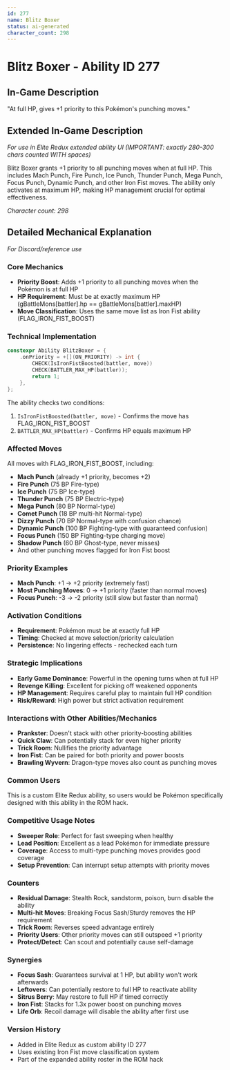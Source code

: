 ```yaml
---
id: 277
name: Blitz Boxer
status: ai-generated
character_count: 298
---
```


# Blitz Boxer - Ability ID 277

## In-Game Description
"At full HP, gives +1 priority to this Pokémon's punching moves."

## Extended In-Game Description
*For use in Elite Redux extended ability UI (IMPORTANT: exactly 280-300 chars counted WITH spaces)*

Blitz Boxer grants +1 priority to all punching moves when at full HP. This includes Mach Punch, Fire Punch, Ice Punch, Thunder Punch, Mega Punch, Focus Punch, Dynamic Punch, and other Iron Fist moves. The ability only activates at maximum HP, making HP management crucial for optimal effectiveness.

*Character count: 298*

## Detailed Mechanical Explanation
*For Discord/reference use*

### Core Mechanics
- **Priority Boost**: Adds +1 priority to all punching moves when the Pokémon is at full HP
- **HP Requirement**: Must be at exactly maximum HP (gBattleMons[battler].hp == gBattleMons[battler].maxHP)
- **Move Classification**: Uses the same move list as Iron Fist ability (FLAG_IRON_FIST_BOOST)

### Technical Implementation
```c
constexpr Ability BlitzBoxer = {
    .onPriority = +[](ON_PRIORITY) -> int {
        CHECK(IsIronFistBoosted(battler, move))
        CHECK(BATTLER_MAX_HP(battler));
        return 1;
    },
};
```

The ability checks two conditions:
1. `IsIronFistBoosted(battler, move)` - Confirms the move has FLAG_IRON_FIST_BOOST
2. `BATTLER_MAX_HP(battler)` - Confirms HP equals maximum HP

### Affected Moves
All moves with FLAG_IRON_FIST_BOOST, including:
- **Mach Punch** (already +1 priority, becomes +2)
- **Fire Punch** (75 BP Fire-type)
- **Ice Punch** (75 BP Ice-type) 
- **Thunder Punch** (75 BP Electric-type)
- **Mega Punch** (80 BP Normal-type)
- **Comet Punch** (18 BP multi-hit Normal-type)
- **Dizzy Punch** (70 BP Normal-type with confusion chance)
- **Dynamic Punch** (100 BP Fighting-type with guaranteed confusion)
- **Focus Punch** (150 BP Fighting-type charging move)
- **Shadow Punch** (60 BP Ghost-type, never misses)
- And other punching moves flagged for Iron Fist boost

### Priority Examples
- **Mach Punch**: +1 → +2 priority (extremely fast)
- **Most Punching Moves**: 0 → +1 priority (faster than normal moves)
- **Focus Punch**: -3 → -2 priority (still slow but faster than normal)

### Activation Conditions
- **Requirement**: Pokémon must be at exactly full HP
- **Timing**: Checked at move selection/priority calculation
- **Persistence**: No lingering effects - rechecked each turn

### Strategic Implications
- **Early Game Dominance**: Powerful in the opening turns when at full HP
- **Revenge Killing**: Excellent for picking off weakened opponents
- **HP Management**: Requires careful play to maintain full HP condition
- **Risk/Reward**: High power but strict activation requirement

### Interactions with Other Abilities/Mechanics
- **Prankster**: Doesn't stack with other priority-boosting abilities
- **Quick Claw**: Can potentially stack for even higher priority
- **Trick Room**: Nullifies the priority advantage
- **Iron Fist**: Can be paired for both priority and power boosts
- **Brawling Wyvern**: Dragon-type moves also count as punching moves

### Common Users
This is a custom Elite Redux ability, so users would be Pokémon specifically designed with this ability in the ROM hack.

### Competitive Usage Notes
- **Sweeper Role**: Perfect for fast sweeping when healthy
- **Lead Position**: Excellent as a lead Pokémon for immediate pressure
- **Coverage**: Access to multi-type punching moves provides good coverage
- **Setup Prevention**: Can interrupt setup attempts with priority moves

### Counters
- **Residual Damage**: Stealth Rock, sandstorm, poison, burn disable the ability
- **Multi-hit Moves**: Breaking Focus Sash/Sturdy removes the HP requirement
- **Trick Room**: Reverses speed advantage entirely
- **Priority Users**: Other priority moves can still outspeed +1 priority
- **Protect/Detect**: Can scout and potentially cause self-damage

### Synergies
- **Focus Sash**: Guarantees survival at 1 HP, but ability won't work afterwards
- **Leftovers**: Can potentially restore to full HP to reactivate ability
- **Sitrus Berry**: May restore to full HP if timed correctly
- **Iron Fist**: Stacks for 1.3x power boost on punching moves
- **Life Orb**: Recoil damage will disable the ability after first use

### Version History
- Added in Elite Redux as custom ability ID 277
- Uses existing Iron Fist move classification system
- Part of the expanded ability roster in the ROM hack